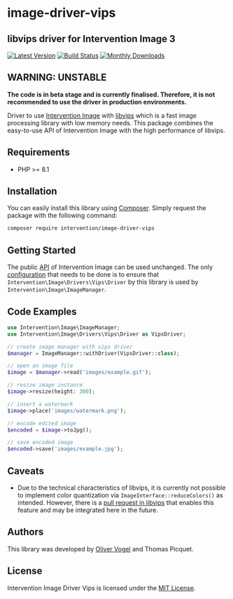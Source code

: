 # image-driver-vips
## libvips driver for Intervention Image 3

[![Latest Version](https://img.shields.io/packagist/v/intervention/image-driver-vips.svg)](https://packagist.org/packages/intervention/image-driver-vips)
[![Build Status](https://github.com/Intervention/image-driver-vips/actions/workflows/run-tests.yml/badge.svg)](https://github.com/Intervention/image-driver-vips/actions)
[![Monthly Downloads](https://img.shields.io/packagist/dm/intervention/image-driver-vips.svg)](https://packagist.org/packages/intervention/image-driver-vips/stats)

## WARNING: UNSTABLE

**The code is in beta stage and is currently finalised. Therefore, it is not
recommended to use the driver in production environments.**

Driver to use [Intervention Image](https://github.com/Intervention/image) with
[libvips](https://github.com/libvips/libvips) which is a fast image processing
library with low memory needs. This package combines the easy-to-use API of
Intervention Image with the high performance of libvips.

## Requirements

- PHP >= 8.1

## Installation

You can easily install this library using [Composer](https://getcomposer.org).
Simply request the package with the following command:
    
```bash
composer require intervention/image-driver-vips
```

## Getting Started

The public [API](https://image.intervention.io/v3) of Intervention Image can be
used unchanged. The only [configuration](https://image.intervention.io/v3/basics/image-manager) that needs to be done is to ensure that
`Intervention\Image\Drivers\Vips\Driver` by this library is used by `Intervention\Image\ImageManager`.

## Code Examples

```php
use Intervention\Image\ImageManager;
use Intervention\Image\Drivers\Vips\Driver as VipsDriver;

// create image manager with vips driver
$manager = ImageManager::withDriver(VipsDriver::class);

// open an image file
$image = $manager->read('images/example.gif');

// resize image instance
$image->resize(height: 300);

// insert a watermark
$image->place('images/watermark.png');

// encode edited image
$encoded = $image->toJpg();

// save encoded image
$encoded->save('images/example.jpg');
```

## Caveats

- Due to the technical characteristics of libvips, it is currently not possible
  to implement color quantization via `ImageInterface::reduceColors()` as
  intended. However, there is a [pull request in
  libvips](https://github.com/libvips/php-vips/issues/256#issuecomment-2575872401)
  that enables this feature and may be integrated here in the future.

## Authors

This library was developed by [Oliver Vogel](https://intervention.io) and Thomas Picquet.

## License

Intervention Image Driver Vips is licensed under the [MIT License](LICENSE).
